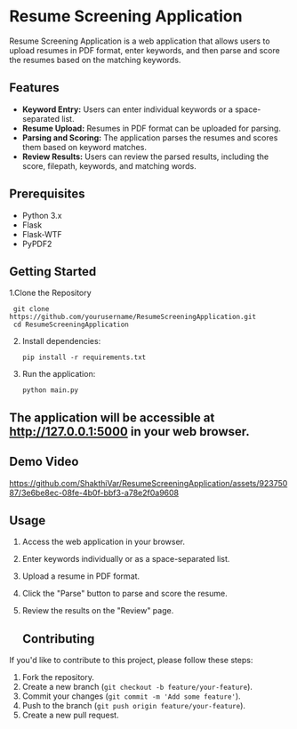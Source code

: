 # Resume Screening Application

Resume Screening Application  is a web application that allows users to upload resumes in PDF format, enter keywords, and then parse and score the resumes based on the matching keywords.

## Features

- **Keyword Entry:** Users can enter individual keywords or a space-separated list.
- **Resume Upload:** Resumes in PDF format can be uploaded for parsing.
- **Parsing and Scoring:** The application parses the resumes and scores them based on keyword matches.
- **Review Results:** Users can review the parsed results, including the score, filepath, keywords, and matching words.

## Prerequisites

- Python 3.x
- Flask
- Flask-WTF
- PyPDF2

## Getting Started

1.Clone the Repository

     git clone https://github.com/yourusername/ResumeScreeningApplication.git
     cd ResumeScreeningApplication
  

2. Install dependencies:

       pip install -r requirements.txt
  

3. Run the application:

       python main.py


## The application will be accessible at http://127.0.0.1:5000 in your web browser.


## Demo Video

https://github.com/ShakthiVar/ResumeScreeningApplication/assets/92375087/3e6be8ec-08fe-4b0f-bbf3-a78e2f0a9608

## Usage

1. Access the web application in your browser.
2. Enter keywords individually or as a space-separated list.
3. Upload a resume in PDF format.
4. Click the "Parse" button to parse and score the resume.
5. Review the results on the "Review" page.

   ## Contributing

If you'd like to contribute to this project, please follow these steps:

1. Fork the repository.
2. Create a new branch (`git checkout -b feature/your-feature`).
3. Commit your changes (`git commit -m 'Add some feature'`).
4. Push to the branch (`git push origin feature/your-feature`).
5. Create a new pull request.
